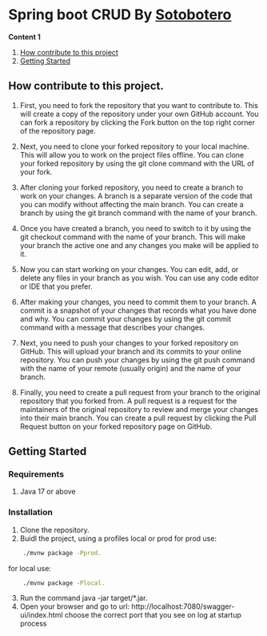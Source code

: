 # Spring boot CRUD By [Sotobotero](https://sotobotero.com)

**Content 1**   
1. [How contribute to this project](#how-contribute-to-this-project) 
2. [Getting Started](#getting-started)
## How contribute to this project. 

1. First, you need to fork the repository that you want to contribute to. This will create a copy of the repository under your own GitHub account. You can fork a repository by clicking the Fork button on the top right corner of the repository page.

2. Next, you need to clone your forked repository to your local machine. This will allow you to work on the project files offline. You can clone your forked repository by using the git clone command with the URL of your fork. 

3. After cloning your forked repository, you need to create a branch to work on your changes. A branch is a separate version of the code that you can modify without affecting the main branch. You can create a branch by using the git branch command with the name of your branch. 

4. Once you have created a branch, you need to switch to it by using the git checkout command with the name of your branch. This will make your branch the active one and any changes you make will be applied to it.

5. Now you can start working on your changes. You can edit, add, or delete any files in your branch as you wish. You can use any code editor or IDE that you prefer. 

6. After making your changes, you need to commit them to your branch. A commit is a snapshot of your changes that records what you have done and why. You can commit your changes by using the git commit command with a message that describes your changes. 

7. Next, you need to push your changes to your forked repository on GitHub. This will upload your branch and its commits to your online repository. You can push your changes by using the git push command with the name of your remote (usually origin) and the name of your branch. 

8. Finally, you need to create a pull request from your branch to the original repository that you forked from. A pull request is a request for the maintainers of the original repository to review and merge your changes into their main branch. You can create a pull request by clicking the Pull Request button on your forked repository page on GitHub.

## Getting Started

### Requirements
1. Java 17 or above

### Installation
1. Clone the repository.
2. Buidl the project, using a profiles local or prod
for prod use:
```sh
    ./mvnw package -Pprod.
```
for local use:
```sh
    ./mvnw package -Plocal.
```
3. Run the command java -jar target/*.jar.
4. Open your browser and go to url: http://localhost:7080/swagger-ui/index.html
choose the correct port that you see on log at startup process

